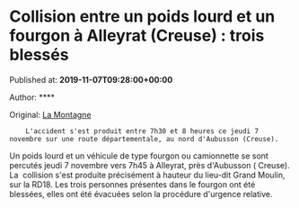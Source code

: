 
# Collision entre un poids lourd et un fourgon à Alleyrat (Creuse) : trois blessés 

Published at: **2019-11-07T09:28:00+00:00**

Author: ****

Original: [La Montagne](https://www.lamontagne.fr/alleyrat-23200/actualites/collision-entre-un-poids-lourd-et-un-fourgon-a-alleyrat-creuse-trois-blesses_13679554/)


        L'accident s'est produit entre 7h30 et 8 heures ce jeudi 7 novembre sur une route départementale, au nord d'Aubusson (Creuse).  
      
Un poids lourd et un véhicule de type fourgon ou camionnette se sont percutés jeudi 7 novembre vers 7h45 à Alleyrat, près d'Aubusson ( Creuse).  La  collision s'est produite précisément à hauteur du lieu-dit Grand Moulin, sur la RD18. Les trois personnes présentes dans le fourgon ont été blessées, elles ont été évacuées selon la procédure d'urgence relative. 
